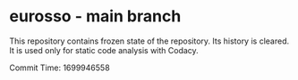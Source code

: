 # eurosso - main branch

This repository contains frozen state of the repository.
Its history is cleared. It is used only for static code
analysis with Codacy.

Commit Time: 1699946558